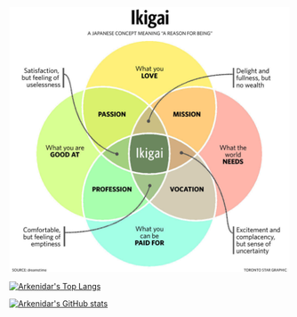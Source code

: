 ![](ikigai.jpg)

[![Arkenidar's Top Langs](https://github-readme-stats.vercel.app/api/top-langs/?username=arkenidar)](https://github.com/anuraghazra/github-readme-stats)

[![Arkenidar's GitHub stats](https://github-readme-stats.vercel.app/api?username=arkenidar)](https://github.com/arkenidar/github-readme-stats)
